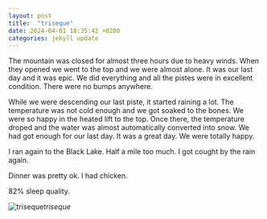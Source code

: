 ```yaml
---
layout: post
title:  "triseque"
date: 2024-04-01 18:35:42 +0200
categories: jekyll update
---
```


The mountain was closed for almost three hours due to heavy winds. When they opened we went to the top and we were almost alone. It was our last day and it was epic. We did everything and all the pistes were in excellent condition. There were no bumps anywhere.  

While we were descending our last piste, it started raining a lot. The temperature was not cold enough and we got soaked to the bones. We were so happy in the heated lift to the top. Once there, the temperature droped and the water was almost automatically converted into snow. We had got enough for our last day. It was a great day. We were totally happy.  

I ran again to the Black Lake. Half a mile too much. I got cought by the rain again.  

Dinner was pretty ok. I had chicken.  

82% sleep quality.





![triseque](https://lh3.googleusercontent.com/pw/AP1GczM2yyr4Uk5Gt1iwItvouMm5INWSiCsOkvz60pK0PwAw-zCz6g1ahbG_sRwdY5jL4EN49zCqL0S65fUNzCfGu23te33aih2C7N3pnmpZKMTV_9UfJ0s=w0)*triseque*&nbsp;



[jekyll-docs]: https://jekyllrb.com/docs/home
[jekyll-gh]:   https://github.com/jekyll/jekyll
[jekyll-talk]: https://talk.jekyllrb.com/
